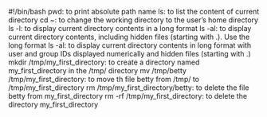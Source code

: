 #!/bin/bash
pwd: to print absolute path name
ls: to list the content of current directory
cd ~: to change the working directory to the user’s home directory
ls -l: to display current directory contents in a long format
ls -al: to display current directory contents, including hidden files (starting with .). Use the long format
ls -al: to display current directory contents in long format with user and group IDs displayed numerically and hidden files (starting with .)
mkdir /tmp/my_first_directory: to create a directory named my_first_directory in the /tmp/ directory
mv /tmp/betty /tmp/my_first_directory: to move th file betty from /tmp/ to /tmp/my_first_directory
rm /tmp/my_first_directory/betty: to delete the file betty from my_first_directory
rm -rf /tmp/my_first_directory: to delete the directory my_first_directory
